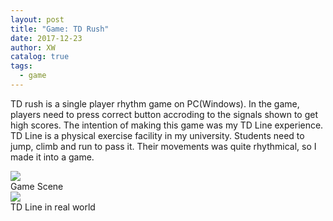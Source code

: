 ```yaml
---
layout: post
title: "Game: TD Rush"
date: 2017-12-23
author: XW
catalog: true
tags:
  - game
---
```


TD rush is a single player rhythm game on PC(Windows). In the game, players need to press correct button accroding to the signals shown to get high scores. The intention of making this game was my TD Line experience. TD Line is a physical exercise facility in my university. Students need to jump, climb and run to pass it. Their movements was quite rhythmical, so I made it into a game.

<div class="post-image-wrapper">
  <div>
    <img src="{{site.url}}/assets/CompressedImages/TDRush-gameScene.png" class="post-image" />
  </div>
  <div>Game Scene</div>
</div>
<div class="post-image-wrapper">
  <div>
    <img src="{{site.url}}/assets/CompressedImages/TDRush-facility.png" class="post-image" />
  </div>
  <div>TD Line in real world</div>
</div>
